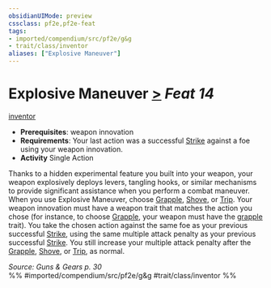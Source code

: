 ```yaml
---
obsidianUIMode: preview
cssclass: pf2e,pf2e-feat
tags:
- imported/compendium/src/pf2e/g&g
- trait/class/inventor
aliases: ["Explosive Maneuver"]
---
```

# Explosive Maneuver  [>](chapter-9-playing-the-game.md#Actions "Single Action") *Feat 14*  
[inventor](rules/traits/inventor-g-g.md)  

- **Prerequisites**: weapon innovation
- **Requirements**: Your last action was a successful [Strike](strike.md) against a foe using your weapon innovation.
- **Activity** Single Action

Thanks to a hidden experimental feature you built into your weapon, your weapon explosively deploys levers, tangling hooks, or similar mechanisms to provide significant assistance when you perform a combat maneuver. When you use Explosive Maneuver, choose [Grapple](rules/actions/grapple.md), [Shove](rules/actions/shove.md), or [Trip](rules/actions/trip.md). Your weapon innovation must have a weapon trait that matches the action you chose (for instance, to choose [Grapple](rules/actions/grapple.md), your weapon must have the [grapple](rules/traits/grapple.md) trait). You take the chosen action against the same foe as your previous successful [Strike](strike.md), using the same multiple attack penalty as your previous successful [Strike](strike.md). You still increase your multiple attack penalty after the [Grapple](rules/actions/grapple.md), [Shove](rules/actions/shove.md), or [Trip](rules/actions/trip.md), as normal.

*Source: Guns & Gears p. 30*  
%% #imported/compendium/src/pf2e/g&g #trait/class/inventor %%